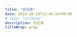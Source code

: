 ```yaml
---
title: "日记本"
date: 2019-10-19T11:44:14+09:00
# type: "archive"
description: 日记本
titleWrap: wrap
---
```


